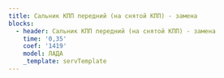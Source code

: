 ```yaml
---
title: Сальник КПП передний (на снятой КПП) - замена
blocks:
  - header: Сальник КПП передний (на снятой КПП) - замена
    time: '0,35'
    coef: '1419'
    model: ЛАДА
    _template: servTemplate
---
```

        